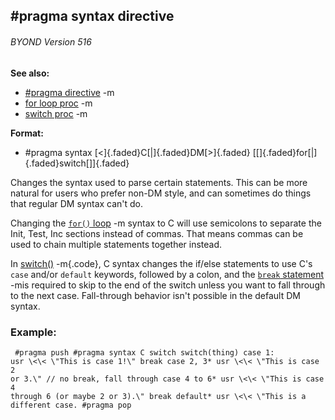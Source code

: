## #pragma syntax directive 
###### BYOND Version 516
**See also:**
*   [#pragma directive](/ref/DM/preprocessor/pragma.md) -m
*   [for loop proc](/ref/proc/for/loop.md) -m
*   [switch proc](/ref/proc/switch.md) -m
<!-- -->
**Format:**
*   #pragma syntax [\<]{.faded}C[\|]{.faded}DM[\>]{.faded}
    [\[]{.faded}for[\|]{.faded}switch[\]]{.faded}


Changes the syntax used to parse certain statements. This can
be more natural for users who prefer non-DM style, and can sometimes do
things that regular DM syntax can\'t do. 

Changing the [`for()`
loop](/ref/proc/for/loop.md) -m syntax to C will use semicolons to separate the
Init, Test, Inc sections instead of commas. That means commas can be
used to chain multiple statements together instead. 

In
[switch()](/ref/proc/switch.md) -m{.code}, C syntax changes the if/else
statements to use C\'s `case` and/or `default` keywords, followed by a
colon, and the [`break` statement](/ref/proc/break.md) -mis required to skip to
the end of the switch unless you want to fall through to the next case.
Fall-through behavior isn\'t possible in the default DM syntax.
### Example:

```
 #pragma push #pragma syntax C switch switch(thing) case 1:
usr \<\< \"This is case 1!\" break case 2, 3* usr \<\< \"This is case 2
or 3.\" // no break, fall through case 4 to 6* usr \<\< \"This is case 4
through 6 (or maybe 2 or 3).\" break default* usr \<\< \"This is a
different case. #pragma pop 
```
